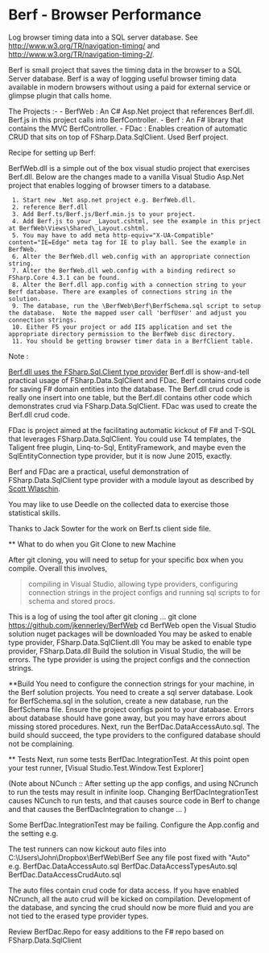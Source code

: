 # Berf - Browser Performance

Log browser timing data into a SQL server database.
See http://www.w3.org/TR/navigation-timing/ and http://www.w3.org/TR/navigation-timing-2/.

Berf is small project that saves the timing data in the browser to a SQL Server database.
Berf is a way of logging useful browser timing data available in modern browsers without using a paid for external service or glimpse plugin that calls home.


The Projects :-
     - BerfWeb : An C# Asp.Net project that references Berf.dll. Berf.js in this project calls into BerfController.
     - Berf : An F# library that contains the MVC BerfController. 
     - FDac : Enables creation of automatic CRUD that sits on top of FSharp.Data.SqlClient. Used Berf project.

Recipe for setting up Berf:

BerfWeb.dll is a simple out of the box visual studio project that exercises Berf.dll.
Below are the changes made to a vanilla Visual Studio Asp.Net project that enables logging of browser timers to a database.

     1. Start new .Net asp.net project e.g. BerfWeb.dll.
     2. reference Berf.dll
     3. Add Berf.ts/Berf.js/Berf.min.js to your project.
     4. Add Berf.js to your _Layout.cshtml, see the example in this prject at BerfWeb\Views\Shared\_Layout.cshtml.
     5. You may have to add meta http-equiv="X-UA-Compatible" content="IE=Edge" meta tag for IE to play ball. See the example in BerfWeb.
     6. Alter the BerfWeb.dll web.config with an appropriate connection string.
     7. Alter the BerfWeb.dll web.config with a binding redirect so FSharp.Core 4.3.1 can be found.
     8. Alter the Berf.dll app.config with a connection string to your Berf database. There are examples of connections string in the solution.
     9. The database, run the \BerfWeb\Berf\BerfSchema.sql script to setup the database.  Note the mapped user call 'berfUser' and adjust you connection strings.
     10. Either F5 your project or add IIS application and set the appropriate directory permission to the BerfWeb disc directory.
     11. You should be getting browser timer data in a BerfClient table.

Note :

[Berf.dll uses the FSharp.Sql.Client type provider](http://fsprojects.github.io/FSharp.Data.SqlClient/)
Berf.dll is show-and-tell practical usage of FSharp.Data.SqlClient and FDac.
Berf contains crud code for saving F# domain entities into the database. 
The Berf.dll crud code is really one insert into one table, but the Berf.dll contains other code which demonstrates crud via FSharp.Data.SqlClient.
FDac was used to create the Berf.dll crud code.

FDac is project aimed at the facilitating automatic kickout of F# and T-SQL that leverages FSharp.Data.SqlClient.
You could use T4 templates, the Taligent free plugin, Linq-to-Sql, EntityFramework, and maybe even the SqlEntityConnection type provider, but it is now June 2015, exactly.

Berf and FDac are a practical, useful demonstration of FSharp.Data.SqlClient type provider with a module layout as described by [Scott Wlaschin](http://fsharpforfunandprofit.com/posts/recipe-part3/).

You may like to use Deedle on the collected data to exercise those statistical skills.

Thanks to Jack Sowter for the work on Berf.ts client side file.




** What to do when you Git Clone to new Machine

After git cloning, you will need to setup for your specific box when you compile.
Overall this involves, 
  > compiling in Visual Studio, 
  > allowing type providers, 
  > configuring connection strings in the project configs and 
  > running sql scripts to for schema and stored procs.

This is a log of using the tool after git cloning ...
git clone https://github.com/jkennerley/BerfWeb
cd BerfWeb
open the Visual Studio solution
nuget packages will be downloaded
You may be asked to enable type provider, FSharp.Data.SqlClient.dll
You may be asked to enable type provider, FSharp.Data.dll
Build the solution in Visual Studio, the will be errors.
The type provider is using the project configs and the connection strings.

**Build 
You need to configure the connection strings for your machine, in the Berf solution projects.
You need to create a sql server database.
Look for BerfSchema.sql in the solution, create a new database, run the BerfSchema file.
Ensure the project configs point to your database.
Errors about database should have gone away, but you may have errors about missing stored procedures.
Next, run the BerfDac.DataAccessAuto.sql.
The build should succeed, the type providers to the configured database should not be complaining.

** Tests
Next, run some tests BerfDac.IntegrationTest.
At this point open your test runner, [Visual Studio.Test.Window.Test Explorer] 

(Note about NCunch :: 
After setting up the app configs, 
and using NCrunch to run the tests may result in infinite loop. 
Changing BerfDacIntegrationTest causes NCunch to run tests, 
and that causes source code in Berf to change and that causes the BerfDacIntegration to change ...
)

Some BerfDac.IntegrationTest may be failing.
Configure the App.config and the setting e.g.
    <add key="FileDropDirectory" value="C:\Users\John\Dropbox\BerfWeb\Berf" />

The test runners can now kickout auto files into C:\Users\John\Dropbox\BerfWeb\Berf
  See any file post fixed with "Auto" e.g.
    BerfDac.DataAccessAuto.sql
    BerfDac.DataAccessTypesAuto.sql
    BerfDac.DataAccessCrudAuto.sql

The auto files contain crud code for data access. 
If you have enabled NCrunch, all the auto crud will be kicked on compilation.
Development  of the database, and syncing the crud should now be more fluid and 
you are not tied to the erased type provider types.

Review BerfDac.Repo for easy additions to the F# repo based on FSharp.Data.SqlClient

